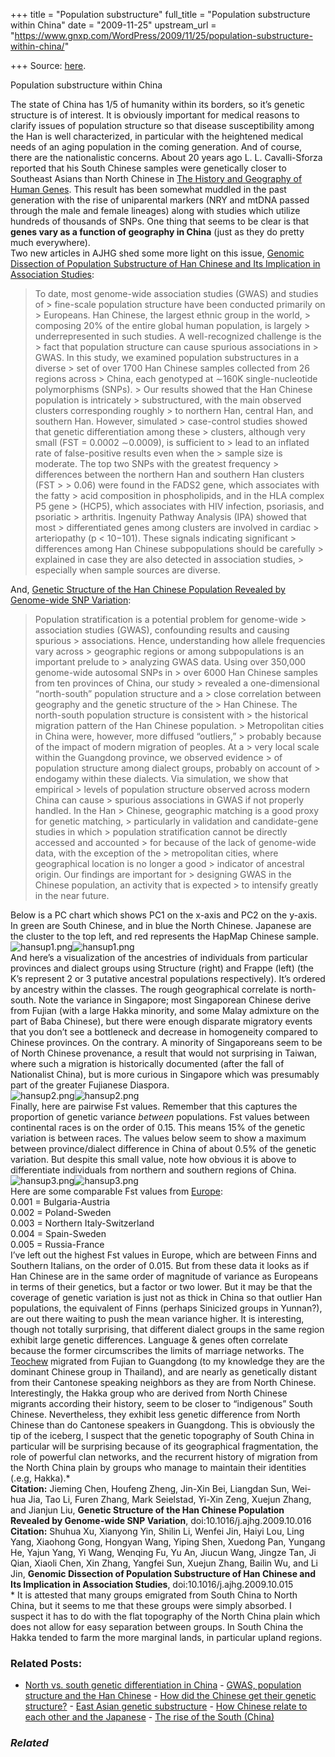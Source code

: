 +++
title = "Population substructure"
full_title = "Population substructure within China"
date = "2009-11-25"
upstream_url = "https://www.gnxp.com/WordPress/2009/11/25/population-substructure-within-china/"

+++
Source: [here](https://www.gnxp.com/WordPress/2009/11/25/population-substructure-within-china/).

Population substructure within China

The state of China has 1/5 of humanity within its borders, so it’s genetic structure is of interest. It is obviously important for medical reasons to clarify issues of population structure so that disease susceptibility among the Han is well characterized, in particular with the heightened medical needs of an aging population in the coming generation. And of course, there are the nationalistic concerns. About 20 years ago L. L. Cavalli-Sforza reported that his South Chinese samples were genetically closer to Southeast Asians than North Chinese in [The History and Geography of Human Genes](https://www.amazon.com/exec/obidos/ASIN/0691029059/geneexpressio-20). This result has been somewhat muddled in the past generation with the rise of uniparental markers (NRY and mtDNA passed through the male and female lineages) along with studies which utilize hundreds of thousands of SNPs. One thing that seems to be clear is that **genes vary as a function of geography in China** (just as they do pretty much everywhere).  
Two new articles in AJHG shed some more light on this issue, [Genomic Dissection of Population Substructure of Han Chinese and Its Implication in Association Studies](http://www.cell.com/AJHG/abstract/S0002-9297(09)00470-4):

> To date, most genome-wide association studies (GWAS) and studies of > fine-scale population structure have been conducted primarily on > Europeans. Han Chinese, the largest ethnic group in the world, > composing 20% of the entire global human population, is largely > underrepresented in such studies. A well-recognized challenge is the > fact that population structure can cause spurious associations in > GWAS. In this study, we examined population substructures in a diverse > set of over 1700 Han Chinese samples collected from 26 regions across > China, each genotyped at ∼160K single-nucleotide polymorphisms (SNPs). > Our results showed that the Han Chinese population is intricately > substructured, with the main observed clusters corresponding roughly > to northern Han, central Han, and southern Han. However, simulated > case-control studies showed that genetic differentiation among these > clusters, although very small (FST = 0.0002 ∼0.0009), is sufficient to > lead to an inflated rate of false-positive results even when the > sample size is moderate. The top two SNPs with the greatest frequency > differences between the northern Han and southern Han clusters (FST \> > 0.06) were found in the FADS2 gene, which associates with the fatty > acid composition in phospholipids, and in the HLA complex P5 gene > (HCP5), which associates with HIV infection, psoriasis, and psoriatic > arthritis. Ingenuity Pathway Analysis (IPA) showed that most > differentiated genes among clusters are involved in cardiac > arteriopathy (p \< 10−101). These signals indicating significant > differences among Han Chinese subpopulations should be carefully > explained in case they are also detected in association studies, > especially when sample sources are diverse.

And, [Genetic Structure of the Han Chinese Population Revealed by Genome-wide SNP Variation](http://www.cell.com/AJHG/abstract/S0002-9297(09)00471-6):

> Population stratification is a potential problem for genome-wide > association studies (GWAS), confounding results and causing spurious > associations. Hence, understanding how allele frequencies vary across > geographic regions or among subpopulations is an important prelude to > analyzing GWAS data. Using over 350,000 genome-wide autosomal SNPs in > over 6000 Han Chinese samples from ten provinces of China, our study > revealed a one-dimensional “north-south” population structure and a > close correlation between geography and the genetic structure of the > Han Chinese. The north-south population structure is consistent with > the historical migration pattern of the Han Chinese population. > Metropolitan cities in China were, however, more diffused “outliers,” > probably because of the impact of modern migration of peoples. At a > very local scale within the Guangdong province, we observed evidence > of population structure among dialect groups, probably on account of > endogamy within these dialects. Via simulation, we show that empirical > levels of population structure observed across modern China can cause > spurious associations in GWAS if not properly handled. In the Han > Chinese, geographic matching is a good proxy for genetic matching, > particularly in validation and candidate-gene studies in which > population stratification cannot be directly accessed and accounted > for because of the lack of genome-wide data, with the exception of the > metropolitan cities, where geographical location is no longer a good > indicator of ancestral origin. Our findings are important for > designing GWAS in the Chinese population, an activity that is expected > to intensify greatly in the near future.

Below is a PC chart which shows PC1 on the x-axis and PC2 on the y-axis. In green are South Chinese, and in blue the North Chinese. Japanese are the cluster to the top left, and red represents the HapMap Chinese sample.  
![hansup1.png](https://i0.wp.com/blogs.discovermagazine.com/gnxp/files/hansup1.png?resize=500%2C451)![hansup1.png](https://i0.wp.com/blogs.discovermagazine.com/gnxp/files/hansup1.png?resize=500%2C451)  
And here’s a visualization of the ancestries of individuals from particular provinces and dialect groups using Structure (right) and Frappe (left) (the K’s represent 2 or 3 putative ancestral populations respectively). It’s ordered by ancestry within the classes. The rough geographical correlate is north-south. Note the variance in Singapore; most Singaporean Chinese derive from Fujian (with a large Hakka minority, and some Malay admixture on the part of Baba Chinese), but there were enough disparate migratory events that you don’t see a bottleneck and decrease in homogeneity compared to Chinese provinces. On the contrary. A minority of Singaporeans seem to be of North Chinese provenance, a result that would not surprising in Taiwan, where such a migration is historically documented (after the fall of Nationalist China), but is more curious in Singapore which was presumably part of the greater Fujianese Diaspora.  
![hansup2.png](https://i0.wp.com/blogs.discovermagazine.com/gnxp/files/hansup2.png?resize=500%2C742)![hansup2.png](https://i0.wp.com/blogs.discovermagazine.com/gnxp/files/hansup2.png?resize=500%2C742)  
Finally, here are pairwise Fst values. Remember that this captures the proportion of genetic variance *between* populations. Fst values between continental races is on the order of 0.15. This means 15% of the genetic variation is between races. The values below seem to show a maximum between province/dialect difference in China of about 0.5% of the genetic variation. But despite this small value, note how obvious it is above to differentiate individuals from northern and southern regions of China.  
![hansup3.png](https://i0.wp.com/blogs.discovermagazine.com/gnxp/files/hansup3.png?resize=500%2C156)![hansup3.png](https://i0.wp.com/blogs.discovermagazine.com/gnxp/files/hansup3.png?resize=500%2C156)  
Here are some comparable Fst values from [Europe](http://www.plosone.org/article/info:doi/10.1371/journal.pone.0005472#pone.0005472.s003):  
0.001 = Bulgaria-Austria  
0.002 = Poland-Sweden  
0.003 = Northern Italy-Switzerland  
0.004 = Spain-Sweden  
0.005 = Russia-France  
I’ve left out the highest Fst values in Europe, which are between Finns and Southern Italians, on the order of 0.015. But from these data it looks as if Han Chinese are in the same order of magnitude of variance as Europeans in terms of their genetics, but a factor or two lower. But it may be that the coverage of genetic variation is just not as thick in China so that outlier Han populations, the equivalent of Finns (perhaps Sinicized groups in Yunnan?), are out there waiting to push the mean variance higher. It is interesting, though not totally surprising, that different dialect groups in the same region exhibit large genetic differences. Language & genes often correlate because the former circumscribes the limits of marriage networks. The [Teochew](https://en.wikipedia.org/wiki/Teochew_dialect) migrated from Fujian to Guangdong (to my knowledge they are the dominant Chinese group in Thailand), and are nearly as genetically distant from their Cantonese speaking neighbors as they are from North Chinese. Interestingly, the Hakka group who are derived from North Chinese migrants according their history, seem to be closer to “indigenous” South Chinese. Nevertheless, they exhibit less genetic difference from North Chinese than do Cantonese speakers in Guangdong. This is obviously the tip of the iceberg, I suspect that the genetic topography of South China in particular will be surprising because of its geographical fragmentation, the role of powerful clan networks, and the recurrent history of migration from the North China plain by groups who manage to maintain their identities (.e.g, Hakka).\*  
**Citation:** Jieming Chen, Houfeng Zheng, Jin-Xin Bei, Liangdan Sun, Wei-hua Jia, Tao Li, Furen Zhang, Mark Seielstad, Yi-Xin Zeng, Xuejun Zhang, and Jianjun Liu, **Genetic Structure of the Han Chinese Population Revealed by Genome-wide SNP Variation**, doi:10.1016/j.ajhg.2009.10.016  
**Citation:** Shuhua Xu, Xianyong Yin, Shilin Li, Wenfei Jin, Haiyi Lou, Ling Yang, Xiaohong Gong, Hongyan Wang, Yiping Shen, Xuedong Pan, Yungang He, Yajun Yang, Yi Wang, Wenqing Fu, Yu An, Jiucun Wang, Jingze Tan, Ji Qian, Xiaoli Chen, Xin Zhang, Yangfei Sun, Xuejun Zhang, Bailin Wu, and Li Jin, **Genomic Dissection of Population Substructure of Han Chinese and Its Implication in Association Studies**, doi:10.1016/j.ajhg.2009.10.015  
\* It is attested that many groups emigrated from South China to North China, but it seems to me that these groups were simply absorbed. I suspect it has to do with the flat topography of the North China plain which does not allow for easy separation between groups. In South China the Hakka tended to farm the more marginal lands, in particular upland regions.

### Related Posts:

- [North vs. south genetic differentiation in
  China](https://www.gnxp.com/WordPress/2008/01/24/north-vs-south-genetic-differentiation-in-china/) - [GWAS, population structure and the Han
  Chinese](https://www.gnxp.com/WordPress/2009/11/25/gwas-population-structure-and-the-han-chinese/) - [How did the Chinese get their genetic
  structure?](https://www.gnxp.com/WordPress/2016/03/10/how-did-the-chinese-get-their-genetic-structure/) - [East Asian genetic
  substructure](https://www.gnxp.com/WordPress/2008/12/06/east-asian-genetic-substructure/) - [How Chinese relate to each other and the
  Japanese](https://www.gnxp.com/WordPress/2010/01/06/how-chinese-relate-to-each-other-and-the-japanese/) - [The rise of the South
  (China)](https://www.gnxp.com/WordPress/2009/09/10/the-rise-of-the-south-china/)

### *Related*

[](https://www.addtoany.com/add_to/facebook?linkurl=https%3A%2F%2Fwww.gnxp.com%2FWordPress%2F2009%2F11%2F25%2Fpopulation-substructure-within-china%2F&linkname=Population%20substructure%20within%20China "Facebook")[](https://www.addtoany.com/add_to/twitter?linkurl=https%3A%2F%2Fwww.gnxp.com%2FWordPress%2F2009%2F11%2F25%2Fpopulation-substructure-within-china%2F&linkname=Population%20substructure%20within%20China "Twitter")[](https://www.addtoany.com/add_to/email?linkurl=https%3A%2F%2Fwww.gnxp.com%2FWordPress%2F2009%2F11%2F25%2Fpopulation-substructure-within-china%2F&linkname=Population%20substructure%20within%20China "Email")[](https://www.addtoany.com/share)
